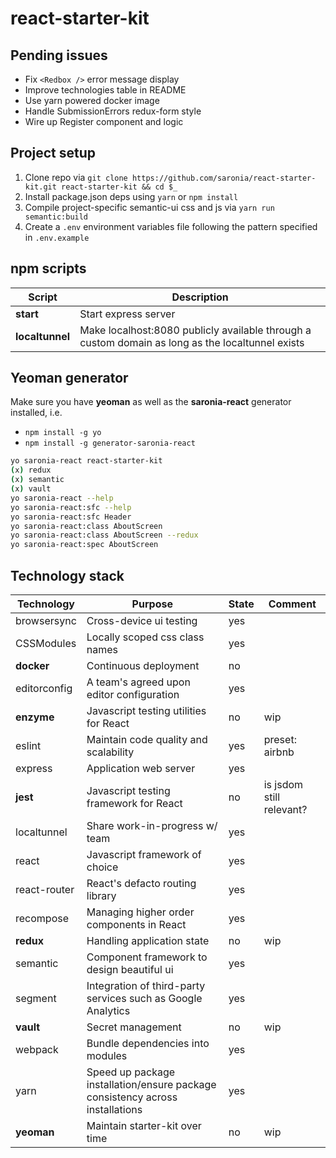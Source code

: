 # react-starter-kit

## Pending issues

* Fix `<Redbox />` error message display
* Improve technologies table in README
* Use yarn powered docker image
* Handle SubmissionErrors redux-form style
* Wire up Register component and logic

## Project setup

1. Clone repo via `git clone https://github.com/saronia/react-starter-kit.git react-starter-kit && cd $_`
2. Install package.json deps using `yarn` or `npm install`
3. Compile project-specific semantic-ui css and js via `yarn run semantic:build` 
4. Create a `.env` environment variables file following the pattern specified in `.env.example`

## npm scripts

| Script | Description |
|--------|-------------|
| **start** | Start express server |
| **localtunnel** | Make localhost:8080 publicly available through a custom domain as long as the localtunnel exists |


## Yeoman generator

Make sure you have **yeoman** as well as the **saronia-react** generator installed, i.e. 
* `npm install -g yo`
* `npm install -g generator-saronia-react`

```sh
yo saronia-react react-starter-kit
(x) redux
(x) semantic
(x) vault
yo saronia-react --help
yo saronia-react:sfc --help
yo saronia-react:sfc Header
yo saronia-react:class AboutScreen
yo saronia-react:class AboutScreen --redux
yo saronia-react:spec AboutScreen
```

## Technology stack

| Technology | Purpose | State | Comment |
|------------|---------|-------|---------|
| browsersync | Cross-device ui testing | yes |  |
| CSSModules | Locally scoped css class names | yes | |
| **docker** | Continuous deployment | no |  |
| editorconfig | A team's agreed upon editor configuration | yes |   |
| **enzyme** | Javascript testing utilities for React | no | wip |
| eslint | Maintain code quality and scalability | yes | preset: airbnb |
| express | Application web server | yes |   |
| **jest** | Javascript testing framework for React | no | is jsdom still relevant? |
| localtunnel | Share work-in-progress w/ team | yes | |
| react | Javascript framework of choice | yes | |
| react-router | React's defacto routing library | yes | |
| recompose | Managing higher order components in React | yes | |
| **redux** | Handling application state | no | wip |
| semantic | Component framework to design beautiful ui | yes |  |
| segment | Integration of third-party services such as Google Analytics | yes |  |
| **vault** | Secret management | no | wip |
| webpack | Bundle dependencies into modules | yes | |
| yarn | Speed up package installation/ensure package consistency across installations | yes |   |
| **yeoman** | Maintain starter-kit over time | no | wip |
